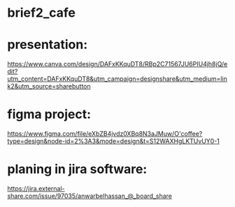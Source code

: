 # brief2_cafe

# presentation:
https://www.canva.com/design/DAFxKKquDT8/RBp2C71567JU6PIU4jh8jQ/edit?utm_content=DAFxKKquDT8&utm_campaign=designshare&utm_medium=link2&utm_source=sharebutton
# figma project:
https://www.figma.com/file/eXbZB4jvdz0XBq8N3aJMuw/O'coffee?type=design&node-id=2%3A3&mode=design&t=S12WAXHgLKTUvUY0-1
# planing in jira software:
https://jira.external-share.com/issue/97035/anwarbelhassan_@_board_share
